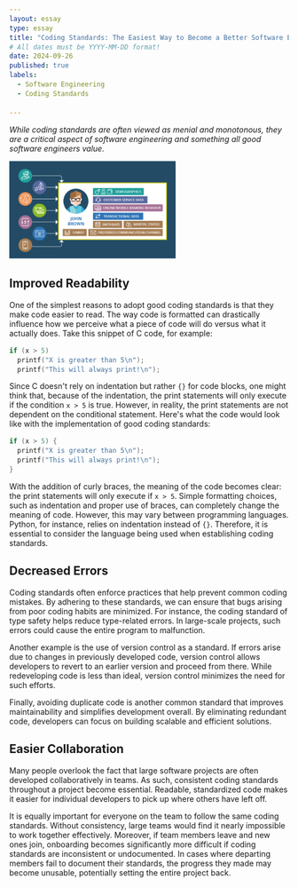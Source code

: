 ```yaml
---
layout: essay  
type: essay  
title: "Coding Standards: The Easiest Way to Become a Better Software Engineer"  
# All dates must be YYYY-MM-DD format!  
date: 2024-09-26  
published: true  
labels:  
  - Software Engineering  
  - Coding Standards  

---
```


*While coding standards are often viewed as menial and monotonous, they are a critical aspect of software engineering and something all good software engineers value.*

<img width="300px" class="rounded float-start pe-4" src="/img/codingStandardsPic.webp">

## Improved Readability  

One of the simplest reasons to adopt good coding standards is that they make code easier to read. The way code is formatted can drastically influence how we perceive what a piece of code will do versus what it actually does. Take this snippet of C code, for example:  

~~~c  
if (x > 5)  
  printf("X is greater than 5\n");  
  printf("This will always print!\n");  
~~~  

Since C doesn't rely on indentation but rather `{}` for code blocks, one might think that, because of the indentation, the print statements will only execute if the condition `x > 5` is true. However, in reality, the print statements are not dependent on the conditional statement. Here's what the code would look like with the implementation of good coding standards:  

~~~c  
if (x > 5) {  
  printf("X is greater than 5\n");  
  printf("This will always print!\n");  
}  
~~~  

With the addition of curly braces, the meaning of the code becomes clear: the print statements will only execute if `x > 5`. Simple formatting choices, such as indentation and proper use of braces, can completely change the meaning of code. However, this may vary between programming languages. Python, for instance, relies on indentation instead of `{}`. Therefore, it is essential to consider the language being used when establishing coding standards.

## Decreased Errors  

Coding standards often enforce practices that help prevent common coding mistakes. By adhering to these standards, we can ensure that bugs arising from poor coding habits are minimized. For instance, the coding standard of type safety helps reduce type-related errors. In large-scale projects, such errors could cause the entire program to malfunction.  

Another example is the use of version control as a standard. If errors arise due to changes in previously developed code, version control allows developers to revert to an earlier version and proceed from there. While redeveloping code is less than ideal, version control minimizes the need for such efforts.  

Finally, avoiding duplicate code is another common standard that improves maintainability and simplifies development overall. By eliminating redundant code, developers can focus on building scalable and efficient solutions.

## Easier Collaboration  

Many people overlook the fact that large software projects are often developed collaboratively in teams. As such, consistent coding standards throughout a project become essential. Readable, standardized code makes it easier for individual developers to pick up where others have left off.  

It is equally important for everyone on the team to follow the same coding standards. Without consistency, large teams would find it nearly impossible to work together effectively. Moreover, if team members leave and new ones join, onboarding becomes significantly more difficult if coding standards are inconsistent or undocumented. In cases where departing members fail to document their standards, the progress they made may become unusable, potentially setting the entire project back.
